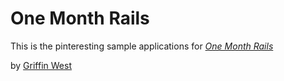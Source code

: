 # One Month Rails

This is the pinteresting sample applications for
[*One Month Rails*](http://onemonthrails.com)

by [Griffin West](about.me/griffin.west)